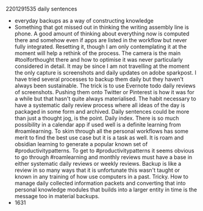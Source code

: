 2201291535 daily sentences

* everyday backups as a way of constructing knowledge
* Something that got missed out in thinking the writing assembly line is phone.
A good amount of thinking about everything now is computed there and somehow even if apps are listed in the workflow but never fully integrated.
Resetting it, though I am only contemplating it at the moment will help a rethink of the process.
The camera is the main #toolforthought there and how to optimise it was never particularly considered in detail.
It may be since I am not travelling at the moment the only capture is screenshots and daily updates on adobe sparkpost.
I have tried several processes to backup them daily but they haven't always been sustainable.
The trick is to use Evernote todo daily reviews of screenshots.
Pushing them onto Twitter or Pinterest is how it was for a while but that hasn't quite always materialised.
The habit necessary to have a systematic daily review process where all ideas of the day is packaged in some form and archived.
Daily sentences could be more than just a thought jog, is the point.
Daily index.
There is so much possibility in a calendar app if used well is a definite learning from #roamlearning.
To skim through all the personal workflows has some merit to find the best use case but it is a task as well.
It is roam and obsidian learning to generate a popular known set of #productivitypatterns.
To get to #productivitypatterns it seems obvious to go through #roamlearning and monthly reviews must have a base in either systematic daily reviews or weekly reviews.
Backup is like a review in so many ways that it is unfortunate this wasn't taught or known in any training of how use computers in a past.
Tricky.
How to manage daily collected information packets and converting that into personal knowledge modules that builds into a larger entity in time is the message too in material backups.
* 1631